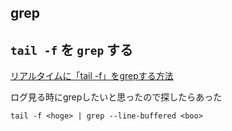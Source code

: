 grep
---

## `tail -f` を `grep` する

[リアルタイムに「tail -f」をgrepする方法](https://qiita.com/naotarou/items/ee2afc15804e37129c2d)

ログ見る時にgrepしたいと思ったので探したらあった

```
tail -f <hoge> | grep --line-buffered <boo>
```
